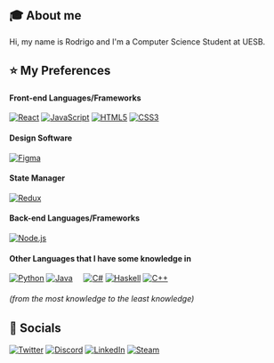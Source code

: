 ## :mortar_board: About me
Hi, my name is Rodrigo and I'm a Computer Science Student at UESB.

## :star: My Preferences
#### Front-end Languages/Frameworks
[![React](https://img.shields.io/badge/react%20-%2320232a.svg?&style=for-the-badge&logo=react&logoColor=%2361DAFB)](#)
[![JavaScript](https://img.shields.io/badge/javascript%20-%23c4c417.svg?&style=for-the-badge&logo=javascript&logoColor=white)](#)
[![HTML5](https://img.shields.io/badge/html5%20-%23E34F26.svg?&style=for-the-badge&logo=html5&logoColor=white)](#)
[![CSS3](https://img.shields.io/badge/css3%20-%231572B6.svg?&style=for-the-badge&logo=css3&logoColor=white)](#)

#### Design Software
[![Figma](https://img.shields.io/badge/Figma-F24E1E?style=for-the-badge&logo=figma&logoColor=white)](#)

#### State Manager
[![Redux](https://img.shields.io/badge/redux%20-%23593d88.svg?&style=for-the-badge&logo=redux&logoColor=white)](#)

#### Back-end Languages/Frameworks
[![Node.js](https://img.shields.io/badge/node.js%20-%2343853D.svg?&style=for-the-badge&logo=node.js&logoColor=white)](#)

#### Other Languages that I have some knowledge in
[![Python](https://img.shields.io/badge/Python-3776AB?style=for-the-badge&logo=python&logoColor=white)](#)
[![Java](https://img.shields.io/badge/Java-ED8B00?style=for-the-badge&logo=java&logoColor=white)](#)
&nbsp; &nbsp; 
[![C#](https://img.shields.io/badge/C%23-239120?style=for-the-badge&logo=c-sharp&logoColor=white)](#)
[![Haskell](https://img.shields.io/badge/Haskell-5D4F85?style=for-the-badge&logo=haskell&logoColor=white)](#)
[![C++](https://img.shields.io/badge/C%2B%2B-00599C?style=for-the-badge&logo=c%2B%2B&logoColor=white)](#)
###### (from the most knowledge to the least knowledge)


## :iphone: Socials
[![Twitter](https://img.shields.io/badge/@y2219__-%231DA1F2.svg?&style=for-the-badge&logo=Twitter&logoColor=white)](https://twitter.com/y2219_)
[![Discord](https://img.shields.io/badge/y2219-%237289DA.svg?&style=for-the-badge&logo=discord&logoColor=white)](https://discordapp.com/users/308349999719251988)
[![LinkedIn](https://img.shields.io/badge/y2219-%230077B5.svg?style=for-the-badge&logo=linkedin&logoColor=white)](https://www.linkedin.com/in/y2219)
[![Steam](https://img.shields.io/badge/y2219-000000?style=for-the-badge&logo=steam&logoColor=white)](https://steamcommunity.com/id/y2219/)
